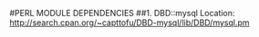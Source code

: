#PERL MODULE DEPENDENCIES
##1. DBD::mysql
	Location: http://search.cpan.org/~capttofu/DBD-mysql/lib/DBD/mysql.pm
